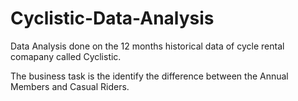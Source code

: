# Cyclistic-Data-Analysis

Data Analysis done on the 12 months historical data of cycle rental comapany called Cyclistic.

The business task is the identify the difference between the Annual Members and Casual Riders.
